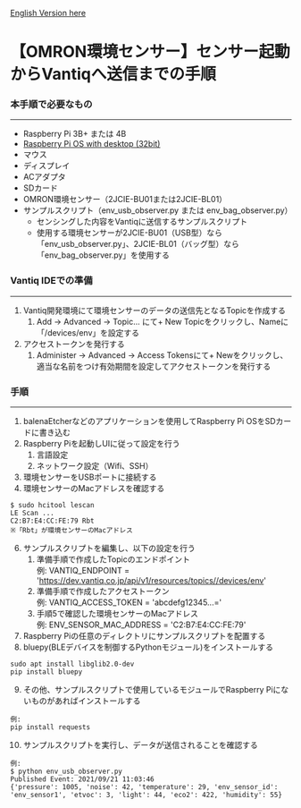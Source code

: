 [English Version here](README_en.md)

# 【OMRON環境センサー】センサー起動からVantiqへ送信までの手順

### **本手順で必要なもの**
---
- Raspberry Pi 3B+ または 4B
- [Raspberry Pi OS with desktop (32bit)](https://www.raspberrypi.org/software/operating-systems/#raspberry-pi-os-32-bit)
- マウス
- ディスプレイ
- ACアダプタ
- SDカード
- OMRON環境センサー（2JCIE-BU01または2JCIE-BL01）
- サンプルスクリプト（env_usb_observer.py または env_bag_observer.py）
    - センシングした内容をVantiqに送信するサンプルスクリプト
    - 使用する環境センサーが2JCIE-BU01（USB型）なら「env_usb_observer.py」、2JCIE-BL01（バッグ型）なら「env_bag_observer.py」を使用する

### **Vantiq IDEでの準備**
---
1. Vantiq開発環境にて環境センサーのデータの送信先となるTopicを作成する
    1. Add -> Advanced -> Topic... にて+ New Topicをクリックし、Nameに「/devices/env」を設定する
2. アクセストークンを発行する
    1. Administer -> Advanced -> Access Tokensにて+ Newをクリックし、適当な名前をつけ有効期間を設定してアクセストークンを発行する

### **手順**
---
1.  balenaEtcherなどのアプリケーションを使用してRaspberry Pi OSをSDカードに書き込む
2.  Raspberry Piを起動しUIに従って設定を行う
    1. 言語設定
    2. ネットワーク設定（Wifi、SSH）
4. 環境センサーをUSBポートに接続する
5. 環境センサーのMacアドレスを確認する
```
$ sudo hcitool lescan
LE Scan ...
C2:B7:E4:CC:FE:79 Rbt
※「Rbt」が環境センサーのMacアドレス
```
6. サンプルスクリプトを編集し、以下の設定を行う
    1. 準備手順で作成したTopicのエンドポイント
    <br/>例:
    VANTIQ_ENDPOINT = 'https://dev.vantiq.co.jp/api/v1/resources/topics//devices/env'
    2. 準備手順で作成したアクセストークン
    <br/>例:
    VANTIQ_ACCESS_TOKEN = 'abcdefg12345...='
    3. 手順5で確認した環境センサーのMacアドレス
    <br/>例:
    ENV_SENSOR_MAC_ADDRESS = 'C2:B7:E4:CC:FE:79'
7. Raspberry Piの任意のディレクトリにサンプルスクリプトを配置する
8. bluepy(BLEデバイスを制御するPythonモジュール)をインストールする
```
sudo apt install libglib2.0-dev
pip install bluepy
```
9. その他、サンプルスクリプトで使用しているモジュールでRaspberry Piにないものがあればインストールする
```
例:
pip install requests
```
10. サンプルスクリプトを実行し、データが送信されることを確認する
```
例:
$ python env_usb_observer.py
Published Event: 2021/09/21 11:03:46
{'pressure': 1005, 'noise': 42, 'temperature': 29, 'env_sensor_id': 'env_sensor1', 'etvoc': 3, 'light': 44, 'eco2': 422, 'humidity': 55}
```
